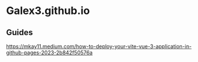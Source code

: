 # Galex3.github.io

## Guides
https://mkay11.medium.com/how-to-deploy-your-vite-vue-3-application-in-github-pages-2023-2b842f50576a